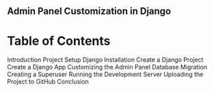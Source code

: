 ## Admin Panel Customization in Django

# Table of Contents
Introduction
Project Setup
Django Installation
Create a Django Project
Create a Django App
Customizing the Admin Panel
Database Migration
Creating a Superuser
Running the Development Server
Uploading the Project to GitHub
Conclusion

